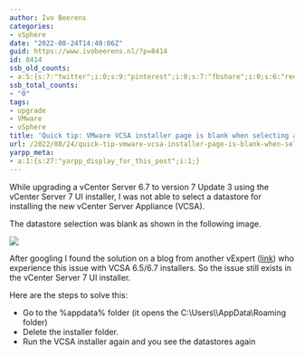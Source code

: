 ```yaml
---
author: Ivo Beerens
categories:
- vSphere
date: "2022-08-24T14:40:06Z"
guid: https://www.ivobeerens.nl/?p=8414
id: 8414
ssb_old_counts:
- a:5:{s:7:"twitter";i:0;s:9:"pinterest";i:0;s:7:"fbshare";i:0;s:6:"reddit";i:0;s:6:"tumblr";N;}
ssb_total_counts:
- "0"
tags:
- upgrade
- VMware
- vSphere
title: 'Quick tip: VMware VCSA installer page is blank when selecting a datastore'
url: /2022/08/24/quick-tip-vmware-vcsa-installer-page-is-blank-when-selecting-a-datastore/
yarpp_meta:
- a:1:{s:27:"yarpp_display_for_this_post";i:1;}
---
```


While upgrading a vCenter Server 6.7 to version 7 Update 3 using the vCenter Server 7 UI installer, I was not able to select a datastore for installing the new vCenter Server Appliance (VCSA).

The datastore selection was blank as shown in the following image.

[![](http://localhost/wp-content/uploads/2022/08/1.jpg) ](http://localhost/wp-content/uploads/2022/08/1.jpg)

After googling I found the solution on a blog from another vExpert ([link](https://arabitnetwork.com/2019/03/10/vcsa-6-5-6-7-ui-installer-opens-a-blank-page/)) who experience this issue with VCSA 6.5/6.7 installers. So the issue still exists in the vCenter Server 7 UI installer.

Here are the steps to solve this:

- Go to the %appdata% folder (it opens the C:\\Users\\<username>\\AppData\\Roaming folder)
- Delete the installer folder.
- Run the VCSA installer again and you see the datastores again
